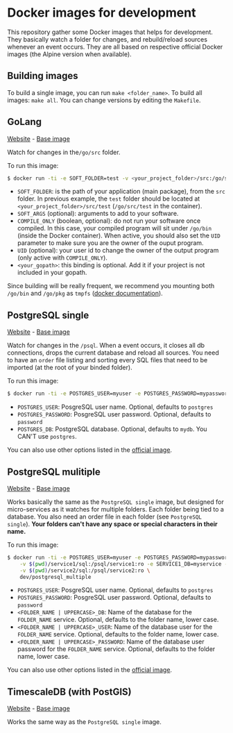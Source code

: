 # Docker images for development

This repository gather some Docker images that helps for development. They basically watch a folder for changes, and rebuild/reload sources whenever an event occurs. They are all based on respective official Docker images (the Alpine version when available).

## Building images

To build a single image, you can run `make <folder_name>`. To build all images: `make all`. You can change versions by editing the `Makefile`.

## GoLang

[Website](https://golang.org/) - [Base image](https://hub.docker.com/_/golang/)

Watch for changes in the`/go/src` folder.

To run this image:

```bash
$ docker run -ti -e SOFT_FOLDER=test -v <your_project_folder>/src:/go/src:ro -v <your_gopath>:/gopath:ro dev/golang
```

- `SOFT_FOLDER`: is the path of your application (main package), from the `src` folder. In previous example, the `test` folder should be located at `<your_project_folder>/src/test` (`/go/src/test` in the container).
- `SOFT_ARGS` (optional): arguments to add to your software.
- `COMPILE_ONLY` (boolean, optional): do not run your software once compiled. In this case, your compiled program will sit under `/go/bin` (inside the Docker container). When active, you should also set the `UID` parameter to make sure you are the owner of the ouput program.
- `UID` (optional): your user id to change the owner of the output program (only active with `COMPILE_ONLY`). 
- `<your_gopath>`: this binding is optional. Add it if your project is not included in your gopath.

Since building will be really frequent, we recommend you mounting both `/go/bin` and `/go/pkg` as `tmpfs` ([docker documentation](https://docs.docker.com/storage/tmpfs/)).

## PostgreSQL single

[Website](https://www.postgresql.org/) - [Base image](https://hub.docker.com/_/postgres/)

Watch for changes in the `/psql`. When a event occurs, it closes all db connections, drops the current database and reload all sources. You need to have an `order` file listing and sorting every SQL files that need to be imported (at the root of your binded folder).

To run this image:

```bash
$ docker run -ti -e POSTGRES_USER=myuser -e POSTGRES_PASSWORD=mypassword -e POSTGRES_DB=mydb -v $(pwd):/psql:ro dev/postgresql_single
```

- `POSTGRES_USER`: PosgreSQL user name. Optional, defaults to `postgres`
- `POSTGRES_PASSWORD`: PosgreSQL user password. Optional, defaults to `password`
- `POSTGRES_DB`: PostgreSQL database. Optional, defaults to `mydb`. You CAN'T use `postgres`.

You can also use other options listed in the [official image](https://hub.docker.com/_/postgres/).

## PostgreSQL mulitiple

[Website](https://www.postgresql.org/) - [Base image](https://hub.docker.com/_/postgres/)

Works basically the same as the `PostgreSQL single` image, but designed for micro-services as it watches for multiple folders. Each folder being tied to a database. You also need an order file in each folder (see `PostgreSQL single`). **Your folders can't have any space or special characters in their name.**

To run this image:

```bash
$ docker run -ti -e POSTGRES_USER=myuser -e POSTGRES_PASSWORD=mypassword \
	-v $(pwd)/service1/sql:/psql/service1:ro -e SERVICE1_DB=myservice -e SERVICE1_USER=myserviceuser -e SERVICE1_PASSWORD=myservicepassword \
	-v $(pwd)/service2/sql:/psql/service2:ro \
	dev/postgresql_multiple
```

- `POSTGRES_USER`: PosgreSQL user name. Optional, defaults to `postgres`
- `POSTGRES_PASSWORD`: PosgreSQL user password. Optional, defaults to `password`
- `<FOLDER_NAME | UPPERCASE>_DB`: Name of the database for the `FOLDER_NAME` service. Optional, defaults to the folder name, lower case.
- `<FOLDER_NAME | UPPERCASE>_USER`: Name of the database user for the `FOLDER_NAME` service. Optional, defaults to the folder name, lower case.
- `<FOLDER_NAME | UPPERCASE>_PASSWORD`: Name of the database user password for the `FOLDER_NAME` service. Optional, defaults to the folder name, lower case.

You can also use other options listed in the [official image](https://hub.docker.com/_/postgres/).

## TimescaleDB (with PostGIS)

[Website](https://www.timescale.com/) - [Base image](https://hub.docker.com/r/timescale/timescaledb-postgis/)

Works the same way as the `PostgreSQL single` image.